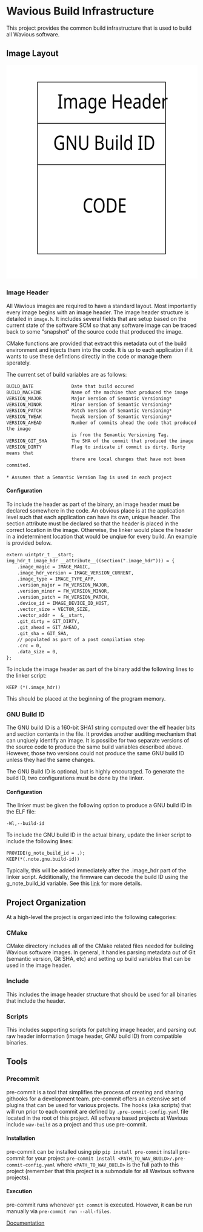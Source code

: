 # Wavious Build Infrastructure
This project provides the common build infrastructure that is used to build
all Wavious software.


## Image Layout
![Image Layout](./doc/images/image.svg)

### Image Header
All Wavious images are required to have a standard layout.
Most importantly every image begins with an image header. The image header
structure is detailed in `image.h`. It includes several fields that are setup
based on the current state of the software SCM so that any software image can
be traced back to some "snapshot" of the source code that produced the image.

CMake functions are provided that extract this metadata out of the build
environment and injects them into the code. It is up to each application if
it wants to use these defintions directly in the code or manage them
sperately.

The current set of build variables are as follows:

~~~
BUILD_DATE              Date that build occured
BUILD_MACHINE           Name of the machine that produced the image
VERSION_MAJOR           Major Version of Semantic Versioning*
VERSION_MINOR           Minor Version of Semantic Versioning*
VERSION_PATCH           Patch Version of Semantic Versioning*
VERSION_TWEAK           Tweak Version of Semantic Versioning*
VERSION_AHEAD           Number of commits ahead the code that produced the image
                        is from the Semantic Versioning Tag.
VERSION_GIT_SHA         The SHA of the commit that produced the image
VERSION_DIRTY           Flag to indicate if commit is dirty. Dirty means that
                        there are local changes that have not been commited.

* Assumes that a Semantic Version Tag is used in each project
~~~

#### Configuration
To include the header as part of the binary, an image header must be declared
somewhere in the code. An obvious place is at the application level such that
each application can have its own, unique header. The section attribute must
be declared so that the header is placed in the correct location in the image.
Otherwise, the linker would place the header in a indeterminent location that
would be unqiue for every build. An example is provided below.
~~~
extern uintptr_t __start;
img_hdr_t image_hdr __attribute__((section(".image_hdr"))) = {
    .image_magic = IMAGE_MAGIC,
    .image_hdr_version = IMAGE_VERSION_CURRENT,
    .image_type = IMAGE_TYPE_APP,
    .version_major = FW_VERSION_MAJOR,
    .version_minor = FW_VERSION_MINOR,
    .version_patch = FW_VERSION_PATCH,
    .device_id = IMAGE_DEVICE_ID_HOST,
    .vector_size = VECTOR_SIZE,
    .vector_addr =  &__start,
    .git_dirty = GIT_DIRTY,
    .git_ahead = GIT_AHEAD,
    .git_sha = GIT_SHA,
    // populated as part of a post compilation step
    .crc = 0,
    .data_size = 0,
};
~~~

To include the image header as part of the binary add the following lines
to the linker script:
~~~
KEEP (*(.image_hdr))
~~~
This should be placed at the beginning of the program memory.

### GNU Build ID
The GNU build ID is a 160-bit SHA1 string computed over the elf header bits and
section contents in the file. It provides another auditing mechanism that can
unqiuely identify an image. It is possilbe for two separate versions of the
source code to produce the same build variables described above. However, those
two versions could not produce the same GNU build ID unless they had the same
changes.

The GNU Build ID is optional, but is highly encouraged. To generate the build
ID, two configurations must be done by the linker.

#### Configuration
The linker must be given the following option to produce a GNU build ID in the
ELF file:
~~~
-Wl,--build-id
~~~

To include the GNU build ID in the actual binary, update the linker script
to include the following lines:
~~~
PROVIDE(g_note_build_id = .);
KEEP(*(.note.gnu.build-id))
~~~

Typically, this will be added immediately after the .image_hdr part of the
linker script. Additionally, the firmware can decode the
build ID using the g_note_build_id variable. See this
[link](https://interrupt.memfault.com/blog/gnu-build-id-for-firmware#reading-the-build-id-in-firmware)
for more details.

## Project Organization
At a high-level the project is organized into the following categories:

### CMake
CMake directory includes all of the CMake related files needed for building
Wavious software images. In general, it handles parsing metadata out of Git
(semantic version, Git SHA, etc) and setting up build variables that can be
used in the image header.

### Include
This includes the image header structure that should be used for all binaries
that include the header.

### Scripts
This includes supporting scripts for patching image header, and parsing out
raw header information (image header, GNU build ID) from compatible binaries.

## Tools
### Precommit
pre-commit is a tool that simplifies the process of creating and sharing
githooks for a development team. pre-commit offers an extensive set of plugins
that can be used for various projects. The hooks (aka scripts) that will run
prior to each commit are defined by `.pre-commit-config.yaml` file located in
the root of this project. All software based projects at Wavious include
`wav-build` as a project and thus use pre-commit.

#### Installation
pre-commit can be installed using pip `pip install pre-commit`
install pre-commit for your project
`pre-commit install <PATH_TO_WAV_BUILD>/.pre-commit-config.yaml` where
`<PATH_TO_WAV_BUILD>` is the full path to this project (remember that this
project is a submodule for all Wavious software projects).

#### Execution
pre-commit runs whenever `git commit` is executed. However, it can be run
manually via `pre-commit run --all-files`.

[Documentation](https://pre-commit.com)

